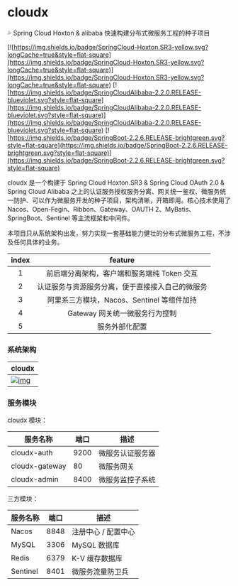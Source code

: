 # cloudx

💦 Spring Cloud Hoxton &amp; alibaba 快速构建分布式微服务工程的种子项目

[![https://img.shields.io/badge/SpringCloud-Hoxton.SR3-yellow.svg?longCache=true&style=flat-square](https://img.shields.io/badge/SpringCloud-Hoxton.SR3-yellow.svg?longCache=true&style=flat-square)](https://img.shields.io/badge/SpringCloud-Hoxton.SR3-yellow.svg?longCache=true&style=flat-square) [![https://img.shields.io/badge/SpringCloudAlibaba-2.2.0.RELEASE-blueviolet.svg?style=flat-square](https://img.shields.io/badge/SpringCloudAlibaba-2.2.0.RELEASE-blueviolet.svg?style=flat-square)](https://img.shields.io/badge/SpringCloudAlibaba-2.2.0.RELEASE-blueviolet.svg?style=flat-square) [![https://img.shields.io/badge/SpringBoot-2.2.6.RELEASE-brightgreen.svg?style=flat-square](https://img.shields.io/badge/SpringBoot-2.2.6.RELEASE-brightgreen.svg?style=flat-square)](https://img.shields.io/badge/SpringBoot-2.2.6.RELEASE-brightgreen.svg?style=flat-square) 

cloudx 是一个构建于 Spring Cloud Hoxton.SR3 & Spring Cloud OAuth 2.0 & Spring Cloud Alibaba 之上的认证服务授权服务分离、网关统一鉴权、微服务统一防护、可以作为微服务开发的种子项目，架构清晰，开箱即用。核心技术使用了 Nacos、Open-Fegin、Ribbon、Gateway、OAUTH 2、MyBatis、SpringBoot、Sentinel 等主流框架和中间件。

本项目只从系统架构出发，努力实现一套基础能力健壮的分布式微服务工程，不涉及任何具体的业务。

| index |                     feature                      |
| :---: | :----------------------------------------------: |
|   1   |   前后端分离架构，客户端和服务端纯 Token 交互    |
|   2   | 认证服务与资源服务分离，便于直接接入自己的微服务 |
|   3   |    阿里系三方模块，Nacos、Sentinel 等组件加持    |
|   4   |          Gateway 网关统一微服务行为控制          |
|   5   |                  服务外部化配置                  |

### 系统架构

| **cloudx**                                                   |
| ------------------------------------------------------------ |
| [![img](https://gitee.com/chachae/imgs/raw/master/cloudx/cloudx.png)](https://gitee.com/chachae/imgs/raw/master/cloudx/cloudx.png) |

### 服务模块

cloudx 模块：

| 服务名称       | 端口 | 描述             |
| -------------- | ---- | ---------------- |
| cloudx-auth    | 9200 | 微服务认证服务器 |
| cloudx-gateway | 80   | 微服务网关       |
| cloudx-admin | 8400   | 微服务监控子系统       |

三方模块：

| 服务名称 | 端口 | 描述                |
| -------- | ---- | ------------------- |
| Nacos    | 8848 | 注册中心 / 配置中心 |
| MySQL    | 3306 | MySQL 数据库        |
| Redis    | 6379 | K-V 缓存数据库      |
| Sentinel | 8401 | 微服务流量防卫兵    |
